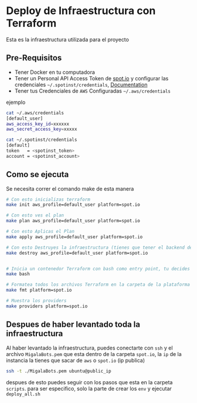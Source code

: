 # Deploy de Infraestructura con Terraform

Esta es la infraestructura utilizada para el proyecto

## Pre-Requisitos

- Tener Docker en tu computadora
- Tener un Personal API Access Token de [spot.io](https://spot.io/) y configurar las credenciales `~/.spotinst/credentials`, [Documentation](https://github.com/spotinst/spotctl)
- Tener tus Credenciales de `AWS` Configuradas `~/.aws/credentials`

ejemplo
```bash
cat ~/.aws/credentials
[default_user]
aws_access_key_id=xxxxxx
aws_secret_access_key=xxxxx
```

```bash
cat ~/.spotinst/credentials
[default]
token   = <spotinst_token>
account = <spotinst_account>
```

## Como se ejecuta
Se necesita correr el comando make de esta manera
```bash
# Con esto inicializas terraform
make init aws_profile=default_user platform=spot.io

# Con esto ves el plan
make plan aws_profile=default_user platform=spot.io

# Con esto Aplicas el Plan
make apply aws_profile=default_user platform=spot.io

# Con esto Destruyes la infraestructura (tienes que tener el backend de terraform)
make destroy aws_profile=default_user platform=spot.io


# Inicia un contenedor Terraform con bash como entry point, tu decides que hacer dentro
make bash

# Formatea todos los archivos Terraform en la carpeta de la plataforma
make fmt platform=spot.io

# Muestra los providers
make providers platform=spot.io
```

## Despues de haber levantado toda la infraestructura

Al haber levantado la infraestructura, puedes conectarte con `ssh` y el archivo `MigalaBots.pem` que esta dentro de la carpeta `spot.io`, la `ip` de la instancia la tienes que sacar de `aws` o `spot.io` (ip publica)

```bash
ssh -t ./MigalaBots.pem ubuntu@public_ip
```

despues de esto puedes seguir con los pasos que esta en la carpeta `scripts`.
para ser especifico, solo la parte de crear los `env` y ejecutar `deploy_all.sh`
